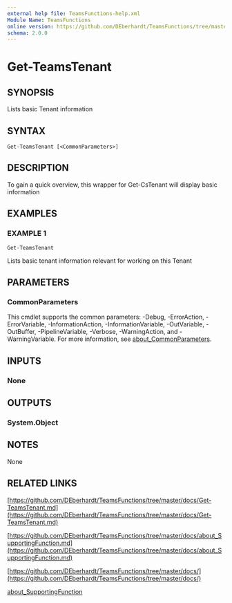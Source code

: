 ```yaml
---
external help file: TeamsFunctions-help.xml
Module Name: TeamsFunctions
online version: https://github.com/DEberhardt/TeamsFunctions/tree/master/docs/Get-TeamsTenant.md
schema: 2.0.0
---
```


# Get-TeamsTenant

## SYNOPSIS
Lists basic Tenant information

## SYNTAX

```
Get-TeamsTenant [<CommonParameters>]
```

## DESCRIPTION
To gain a quick overview, this wrapper for Get-CsTenant will display basic information

## EXAMPLES

### EXAMPLE 1
```
Get-TeamsTenant
```

Lists basic tenant information relevant for working on this Tenant

## PARAMETERS

### CommonParameters
This cmdlet supports the common parameters: -Debug, -ErrorAction, -ErrorVariable, -InformationAction, -InformationVariable, -OutVariable, -OutBuffer, -PipelineVariable, -Verbose, -WarningAction, and -WarningVariable. For more information, see [about_CommonParameters](http://go.microsoft.com/fwlink/?LinkID=113216).

## INPUTS

### None
## OUTPUTS

### System.Object
## NOTES
None

## RELATED LINKS

[https://github.com/DEberhardt/TeamsFunctions/tree/master/docs/Get-TeamsTenant.md](https://github.com/DEberhardt/TeamsFunctions/tree/master/docs/Get-TeamsTenant.md)

[https://github.com/DEberhardt/TeamsFunctions/tree/master/docs/about_SupportingFunction.md](https://github.com/DEberhardt/TeamsFunctions/tree/master/docs/about_SupportingFunction.md)

[https://github.com/DEberhardt/TeamsFunctions/tree/master/docs/](https://github.com/DEberhardt/TeamsFunctions/tree/master/docs/)

[about_SupportingFunction]()

